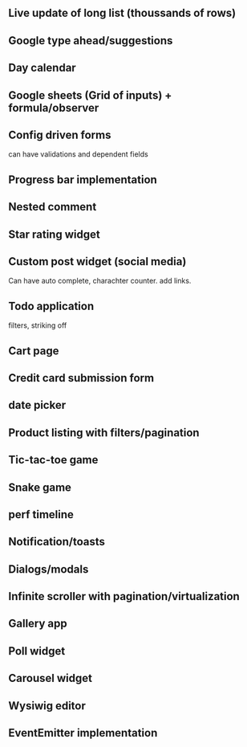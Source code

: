 
## Live update of long list (thoussands of rows)

## Google type ahead/suggestions

## Day calendar

## Google sheets (Grid of inputs) + formula/observer

## Config driven forms

can have validations and dependent fields

## Progress bar implementation

## Nested comment

## Star rating widget

## Custom post widget (social media)

Can have auto complete, charachter counter.
add links.

## Todo application

filters, striking off

## Cart page

## Credit card submission form

## date picker

## Product listing with filters/pagination

## Tic-tac-toe game

## Snake game

## perf timeline

## Notification/toasts

## Dialogs/modals

## Infinite scroller with pagination/virtualization

## Gallery app

## Poll widget

## Carousel widget

## Wysiwig editor

## EventEmitter implementation


